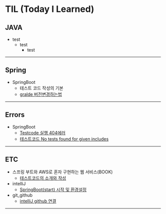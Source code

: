# TIL  (Today I Learned)

## JAVA 
- test
   - test
     - test

---------------
## Spring
- SpringBoot
   - 테스트 코드 작성의 기본
   - [gralde 버전변경하는법](https://github.com/KINGsBARE/TIL/blob/main/Spring/gradle%20%EB%B2%84%EC%A0%84%20%EB%B3%80%EA%B2%BD%ED%95%98%EB%8A%94%20%EB%B2%95.md)
---------------
## Errors
- SpringBoot
  - [Testcode 실행 404에러](https://github.com/KINGsBARE/TIL/blob/main/Errors/Testcode%20%EC%8B%A4%ED%96%89%20404%EC%97%90%EB%9F%AC.md)
  - [테스트코드 No tests found for given includes](https://github.com/kkssbbb/TIL/blob/main/Errors/%ED%85%8C%EC%8A%A4%ED%8A%B8%EC%BD%94%EB%93%9C%20No%20tests%20found%20for%20given%20includes.md)
---------------
## ETC
- 스프링 부트와 AWS로 혼자 구현하는 웹 서비스(BOOK)
    - [테스트코드의 소개와 작성](https://github.com/KINGsBARE/TIL/blob/main/ETC/%ED%85%8C%EC%8A%A4%ED%8A%B8%EC%BD%94%EB%93%9C%EC%9D%98%20%EC%86%8C%EA%B0%9C%EC%99%80%20%EC%9E%91%EC%84%B1.md)
- intelliJ
    - [SpringBoot(start) 시작 및 환경설정](https://github.com/KINGsBARE/TIL/blob/main/ETC/SpringBoot(start)%20%EC%8B%9C%EC%9E%91%20%EB%B0%8F%20%ED%99%98%EA%B2%BD%EC%84%A4%EC%A0%95.md)
 - git_github
     - [intelliJ github 연결](https://github.com/KINGsBARE/TIL/blob/main/ETC/intelliJ%20github%20%EC%97%B0%EA%B2%B0.md)
---------------
